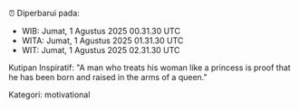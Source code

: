 ⏰ Diperbarui pada:
- WIB: Jumat, 1 Agustus 2025 00.31.30 UTC
- WITA: Jumat, 1 Agustus 2025 01.31.30 UTC
- WIT: Jumat, 1 Agustus 2025 02.31.30 UTC

Kutipan Inspiratif:
"A man who treats his woman like a princess is proof that he has been born and raised in the arms of a queen."


Kategori: motivational

